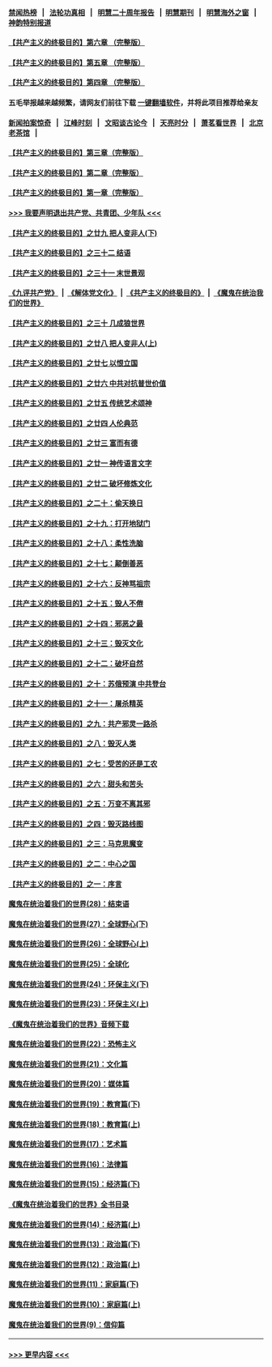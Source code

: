 #### [禁闻热榜](热点新闻.md?=0)  &nbsp;&nbsp;|&nbsp;&nbsp; [法轮功真相](https://github.com/gfw-breaker/truth/blob/master/README.md?=0) &nbsp;&nbsp;|&nbsp;&nbsp; [明慧二十周年报告](https://github.com/gfw-breaker/mh-reports/blob/master/README.md?=0) &nbsp;&nbsp;|&nbsp;&nbsp;[明慧期刊](https://github.com/gfw-breaker/mh-qikan) &nbsp;&nbsp;|&nbsp;&nbsp; [明慧海外之窗](https://github.com/gfw-breaker/mh-news/blob/master/README.md?=0) &nbsp;&nbsp;|&nbsp;&nbsp; [神韵特别报道](https://github.com/gfw-breaker/mh-news/blob/master/shenyun.md?=0)
#### [【共产主义的终极目的】第六章 （完整版）](../pages/nsc422/n11428913.md?t=03121331) 
#### [【共产主义的终极目的】第五章 （完整版）](../pages/nsc422/n11428912.md?t=03121331) 
#### [【共产主义的终极目的】第四章 （完整版）](../pages/nsc422/n11428907.md?t=03121331) 
#### 五毛举报越来越频繁，请网友们前往下载 [一键翻墙软件](https://github.com/gfw-breaker/ssr-accounts)，并将此项目推荐给亲友
#### [新闻拍案惊奇](https://github.com/gfw-breaker/banned-news/blob/master/pages/link4.md) &nbsp;&nbsp;|&nbsp;&nbsp; [江峰时刻](https://github.com/gfw-breaker/banned-news/blob/master/pages/link4.md) &nbsp;&nbsp;|&nbsp;&nbsp; [文昭谈古论今](https://github.com/gfw-breaker/banned-news/blob/master/pages/link4.md) &nbsp;&nbsp;|&nbsp;&nbsp; [天亮时分](https://github.com/gfw-breaker/banned-news/blob/master/pages/link4.md) &nbsp;&nbsp;|&nbsp;&nbsp; [萧茗看世界](https://github.com/gfw-breaker/banned-news/blob/master/pages/link4.md) &nbsp;&nbsp;|&nbsp;&nbsp; [北京老茶馆](https://github.com/gfw-breaker/banned-news/blob/master/pages/link4.md) &nbsp;&nbsp;|&nbsp;&nbsp; 
#### [【共产主义的终极目的】第三章（完整版）](../pages/nsc422/n11428848.md?t=03121331) 
#### [【共产主义的终极目的】第二章（完整版）](../pages/nsc422/n11428831.md?t=03121331) 
#### [【共产主义的终极目的】第一章（完整版）](../pages/nsc422/n11417651.md?t=03121331) 
#### [>>> 我要声明退出共产党、共青团、少年队 <<<](https://github.com/begood0513/goodnews/blob/master/quit/letter.md) 
#### [【共产主义的终极目的】之廿九 把人变非人(下)](../pages/nsc422/n11344140.md?t=03121331) 
#### [【共产主义的终极目的】之三十二 结语](../pages/nsc422/n11360535.md?t=03121331) 
#### [【共产主义的终极目的】之三十一 末世景观](../pages/nsc422/n11351129.md?t=03121331) 
#### [《九评共产党》](https://github.com/begood0513/9ping.md/blob/master/README.md) &nbsp;|&nbsp; [《解体党文化》](../../../../jtdwh.md/blob/master/README.md)  &nbsp;|&nbsp; [《共产主义的终极目的》](../../../../gczydzjmd.md/blob/master/README.md) &nbsp;|&nbsp; [《魔鬼在统治我们的世界》](../../../../mgztzwmdsj.md/blob/master/README.md) 
#### [【共产主义的终极目的】之三十 几成狼世界](../pages/nsc422/n11348280.md?t=03121331) 
#### [【共产主义的终极目的】之廿八 把人变非人(上)](../pages/nsc422/n11340492.md?t=03121331) 
#### [【共产主义的终极目的】之廿七 以恨立国](../pages/nsc422/n11336944.md?t=03121331) 
#### [【共产主义的终极目的】之廿六 中共对抗普世价值](../pages/nsc422/n11324785.md?t=03121331) 
#### [【共产主义的终极目的】之廿五 传统艺术颂神](../pages/nsc422/n11296396.md?t=03121331) 
#### [【共产主义的终极目的】之廿四 人伦典范](../pages/nsc422/n11296397.md?t=03121331) 
#### [【共产主义的终极目的】之廿三 富而有德](../pages/nsc422/n11283598.md?t=03121331) 
#### [【共产主义的终极目的】之廿一 神传语言文字](../pages/nsc422/n11263265.md?t=03121331) 
#### [【共产主义的终极目的】之廿二 破坏修炼文化](../pages/nsc422/n11245728.md?t=03121331) 
#### [【共产主义的终极目的】之二十：偷天换日](../pages/nsc422/n11238846.md?t=03121331) 
#### [【共产主义的终极目的】之十九：打开地狱门](../pages/nsc422/n11206376.md?t=03121331) 
#### [【共产主义的终极目的】之十八：柔性洗脑](../pages/nsc422/n11199994.md?t=03121331) 
#### [【共产主义的终极目的】之十七：颠倒善恶](../pages/nsc422/n11179782.md?t=03121331) 
#### [【共产主义的终极目的】之十六：反神骂祖宗](../pages/nsc422/n11166798.md?t=03121331) 
#### [【共产主义的终极目的】之十五：毁人不倦](../pages/nsc422/n11166792.md?t=03121331) 
#### [【共产主义的终极目的】之十四：邪恶之最](../pages/nsc422/n11150249.md?t=03121331) 
#### [【共产主义的终极目的】之十三：毁灭文化](../pages/nsc422/n11135227.md?t=03121331) 
#### [【共产主义的终极目的】之十二：破坏自然](../pages/nsc422/n11135214.md?t=03121331) 
#### [【共产主义的终极目的】之十：苏俄预演 中共登台](../pages/nsc422/n11118424.md?t=03121331) 
#### [【共产主义的终极目的】之十一：屠杀精英](../pages/nsc422/n11118442.md?t=03121331) 
#### [【共产主义的终极目的】之九：共产邪灵一路杀](../pages/nsc422/n11114139.md?t=03121331) 
#### [【共产主义的终极目的】之八：毁灭人类](../pages/nsc422/n11108503.md?t=03121331) 
#### [【共产主义的终极目的】之七：受苦的还是工农](../pages/nsc422/n11101809.md?t=03121331) 
#### [【共产主义的终极目的】之六：甜头和苦头](../pages/nsc422/n11096971.md?t=03121331) 
#### [【共产主义的终极目的】之五：万变不离其邪](../pages/nsc422/n11091285.md?t=03121331) 
#### [【共产主义的终极目的】之四：毁灭路线图](../pages/nsc422/n11086284.md?t=03121331) 
#### [【共产主义的终极目的】之三：马克思魔变](../pages/nsc422/n11061941.md?t=03121331) 
#### [【共产主义的终极目的】之二：中心之国](../pages/nsc422/n11047728.md?t=03121331) 
#### [【共产主义的终极目的】之一：序言](../pages/nsc422/n11086077.md?t=03121331) 
#### [魔鬼在统治着我们的世界(28)：结束语](../pages/nsc422/n10936246.md?t=03121331) 
#### [魔鬼在统治着我们的世界(27)：全球野心(下)](../pages/nsc422/n10928319.md?t=03121331) 
#### [魔鬼在统治着我们的世界(26)：全球野心(上)](../pages/nsc422/n10900318.md?t=03121331) 
#### [魔鬼在统治着我们的世界(25)：全球化](../pages/nsc422/n10788205.md?t=03121331) 
#### [魔鬼在统治着我们的世界(24)：环保主义(下)](../pages/nsc422/n10695307.md?t=03121331) 
#### [魔鬼在统治着我们的世界(23)：环保主义(上)](../pages/nsc422/n10688613.md?t=03121331) 
#### [《魔鬼在统治着我们的世界》音频下载](../pages/nsc422/n10635553.md?t=03121331) 
#### [魔鬼在统治着我们的世界(22)：恐怖主义](../pages/nsc422/n10614727.md?t=03121331) 
#### [魔鬼在统治着我们的世界(21)：文化篇](../pages/nsc422/n10597706.md?t=03121331) 
#### [魔鬼在统治着我们的世界(20)：媒体篇](../pages/nsc422/n10586579.md?t=03121331) 
#### [魔鬼在统治着我们的世界(19)：教育篇(下)](../pages/nsc422/n10564808.md?t=03121331) 
#### [魔鬼在统治着我们的世界(18)：教育篇(上)](../pages/nsc422/n10526970.md?t=03121331) 
#### [魔鬼在统治着我们的世界(17)：艺术篇](../pages/nsc422/n10499093.md?t=03121331) 
#### [魔鬼在统治着我们的世界(16)：法律篇](../pages/nsc422/n10485969.md?t=03121331) 
#### [魔鬼在统治着我们的世界(15)：经济篇(下)](../pages/nsc422/n10469975.md?t=03121331) 
#### [《魔鬼在统治着我们的世界》全书目录](../pages/nsc422/n10464261.md?t=03121331) 
#### [魔鬼在统治着我们的世界(14)：经济篇(上)](../pages/nsc422/n10457370.md?t=03121331) 
#### [魔鬼在统治着我们的世界(13)：政治篇(下)](../pages/nsc422/n10448270.md?t=03121331) 
#### [魔鬼在统治着我们的世界(12)：政治篇(上)](../pages/nsc422/n10444576.md?t=03121331) 
#### [魔鬼在统治着我们的世界(11)：家庭篇(下)](../pages/nsc422/n10440961.md?t=03121331) 
#### [魔鬼在统治着我们的世界(10)：家庭篇(上)](../pages/nsc422/n10435448.md?t=03121331) 
#### [魔鬼在统治着我们的世界(9)：信仰篇](../pages/nsc422/n10432159.md?t=03121331) 

----
#### [ >>> 更早内容 <<< ](../indexes/nsc422-earlier.md)
